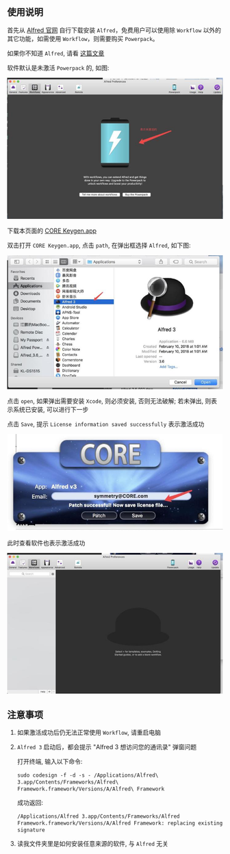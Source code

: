 ## 使用说明

首先从 [Alfred 官网](https://www.alfredapp.com/) 自行下载安装 `Alfred`，免费用户可以使用除 `Workflow` 以外的其它功能，如需使用 `Workflow`，则需要购买 `Powerpack`。

如果你不知道 `Alfred`, 请看 [这篇文章](https://lhajh.github.io/mac/2018/06/01/Alfred.html)

软件默认是未激活 `Powerpack` 的, 如图:

![](1375938-0ca46b922e95440b.jpeg)

下载本页面的 [CORE Keygen.app](https://github.com/lhajh/Alfred-Powerpack/archive/master.zip)

双击打开 `CORE Keygen.app`, 点击 `path`, 在弹出框选择 `Alfred`, 如下图:

![](1375938-88a9e9a4c0c798df.jpeg)

点击 `open`, 如果弹出需要安装 `Xcode`, 则必须安装, 否则无法破解; 若未弹出, 则表示系统已安装, 可以进行下一步

点击 `Save`, 提示 `License information saved successfully` 表示激活成功

![](1375938-6dd810bc784387dd.jpeg)

此时查看软件也表示激活成功

![](1375938-e6d5dcb3de059cb7.jpeg)

## 注意事项

1. 如果激活成功后仍无法正常使用 `Workflow`, 请重启电脑

2. `Alfred 3` 启动后，都会提示 "Alfred 3 想访问您的通讯录" 弹窗问题

    打开终端, 输入以下命令:
    ```
    sudo codesign -f -d -s - /Applications/Alfred\ 3.app/Contents/Frameworks/Alfred\ Framework.framework/Versions/A/Alfred\ Framework
    ```
    成功返回:
    ```
    /Applications/Alfred 3.app/Contents/Frameworks/Alfred Framework.framework/Versions/A/Alfred Framework: replacing existing signature
    ```

3. 读我文件夹里是如何安装任意来源的软件, 与 `Alfred` 无关
